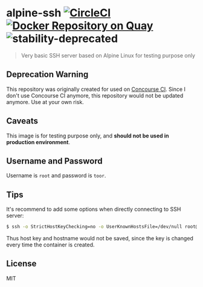# alpine-ssh [![CircleCI](https://circleci.com/gh/henry40408/alpine-ssh.svg?style=shield)](https://circleci.com/gh/henry40408/alpine-ssh) [![Docker Repository on Quay](https://quay.io/repository/henry40408/alpine-ssh/status "Docker Repository on Quay")](https://quay.io/repository/henry40408/alpine-ssh) ![stability-deprecated](https://img.shields.io/badge/stability-deprecated-red.svg)

> Very basic SSH server based on Alpine Linux for testing purpose only

## Deprecation Warning

This repository was originally created for used on [Concourse CI](https://concourse-ci.org/). Since I don't use Concourse CI anymore, this repository would not be updated anymore. Use at your own risk.

## Caveats

This image is for testing purpose only, and **should not be used in production
environment**.

## Username and Password

Username is `root` and password is `toor`.

## Tips

It's recommend to add some options when directly connecting to SSH server:

```bash
$ ssh -o StrictHostKeyChecking=no -o UserKnownHostsFile=/dev/null root@localhost
```

Thus host key and hostname would not be saved, since the key is changed every
time the container is created.

## License

MIT
